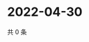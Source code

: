 # 2022-04-30

共 0 条

<!-- BEGIN WEIBO -->
<!-- 最后更新时间 Sat Apr 30 2022 22:14:22 GMT+0800 (China Standard Time) -->

<!-- END WEIBO -->
